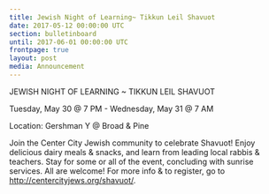 ```yaml
---
title: Jewish Night of Learning~ Tikkun Leil Shavuot
date: 2017-05-12 00:00:00 UTC
section: bulletinboard
until: 2017-06-01 00:00:00 UTC
frontpage: true
layout: post
media: Announcement
---
```


JEWISH NIGHT OF LEARNING ~ TIKKUN LEIL SHAVUOT 

Tuesday, May 30 @ 7 PM - Wednesday, May 31 @ 7 AM

Location: Gershman Y @ Broad & Pine

Join the Center City Jewish community to celebrate Shavuot!  Enjoy delicious dairy meals & snacks, and learn from leading local rabbis & teachers.  Stay for some or all of the event, concluding with sunrise services.  All are welcome! For more info & to register, go to http://centercityjews.org/shavuot/.
